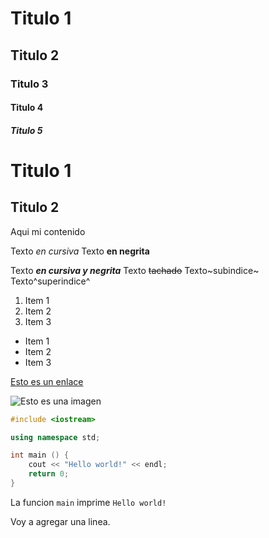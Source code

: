 # Titulo 1
## Titulo 2
### Titulo 3
#### Titulo 4
##### Titulo 5

Titulo 1
======
Titulo 2
------
Aqui mi contenido

Texto *en cursiva*
Texto **en negrita**

Texto ***en cursiva y negrita***
Texto ~~tachado~~
Texto~subindice~
Texto^superindice^

1. Item 1
2. Item 2
3. Item 3

* Item 1
* Item 2
* Item 3

[Esto es un enlace](https://www.google.com)

![Esto es una imagen](https://www.ucbscz.edu.bo/public/Imagenes/logo_ucbscz_2019.png)

```c++
#include <iostream>

using namespace std;

int main () {
    cout << "Hello world!" << endl;
    return 0;
}
```

La funcion `main` imprime `Hello world!`


Voy a agregar una linea.